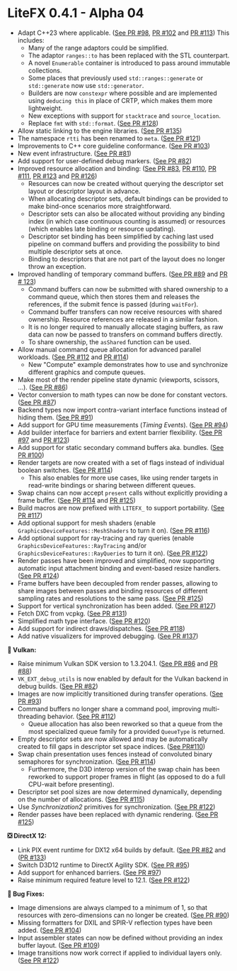# LiteFX 0.4.1 - Alpha 04

- Adapt C++23 where applicable. ([See PR #98](https://github.com/crud89/LiteFX/pull/98), [PR #102](https://github.com/crud89/LiteFX/pull/102) and [PR #113](https://github.com/crud89/LiteFX/pull/113)) This includes:
  - Many of the range adaptors could be simplified.
  - The adaptor `ranges::to` has been replaced with the STL counterpart.
  - A novel `Enumerable` container is introduced to pass around immutable collections.
  - Some places that previously used `std::ranges::generate` or `std::generate` now use `std::generator`.
  - Builders are now `constexpr` where possible and are implemented using `deducing this` in place of CRTP, which makes them more lightweight.
  - New exceptions with support for `stacktrace` and `source_location`.
  - Replace `fmt` with `std::format`. ([See PR #128](https://github.com/crud89/LiteFX/pull/128))
- Allow static linking to the engine libraries. ([See PR #135](https://github.com/crud89/LiteFX/pull/135))
- The namespace `rtti` has been renamed to `meta`. ([See PR #121](https://github.com/crud89/LiteFX/pull/121))
- Improvements to C++ core guideline conformance. ([See PR #103](https://github.com/crud89/LiteFX/pull/103))
- New event infrastructure. ([See PR #81](https://github.com/crud89/LiteFX/pull/81))
- Add support for user-defined debug markers. ([See PR #82](https://github.com/crud89/LiteFX/pull/82))
- Improved resource allocation and binding: ([See PR #83](https://github.com/crud89/LiteFX/pull/83), [PR #110](https://github.com/crud89/LiteFX/pull/110), [PR #111](https://github.com/crud89/LiteFX/pull/111), [PR #123](https://github.com/crud89/LiteFX/pull/123) and [PR #126](https://github.com/crud89/LiteFX/pull/126))
  - Resources can now be created without querying the descriptor set layout or descriptor layout in advance.
  - When allocating descriptor sets, default bindings can be provided to make bind-once scenarios more straightforward.
  - Descriptor sets can also be allocated without providing any binding index (in which case continuous counting is assumed) or resources (which enables late binding or resource updating).
  - Descriptor set binding has been simplified by caching last used pipeline on command buffers and providing the possibility to bind multiple descriptor sets at once.
  - Binding to descriptors that are not part of the layout does no longer throw an exception.
- Improved handling of temporary command buffers. ([See PR #89](https://github.com/crud89/LiteFX/pull/89) and [PR # 123](https://github.com/crud89/LiteFX/pull/123))
  - Command buffers can now be submitted with shared ownership to a command queue, which then stores them and releases the references, if the submit fence is passed (during `waitFor`).
  - Command buffer transfers can now receive resources with shared ownership. Resource references are released in a similar fashion.
  - It is no longer required to manually allocate staging buffers, as raw data can now be passed to transfers on command buffers directly.
  - To share ownership, the `asShared` function can be used.
- Allow manual command queue allocation for advanced parallel workloads. ([See PR #112](https://github.com/crud89/LiteFX/pull/112) and [PR #114](https://github.com/crud89/LiteFX/pull/114))
  -  New "Compute" example demonstrates how to use and synchronize different graphics and compute queues.
- Make most of the render pipeline state dynamic (viewports, scissors, ...). ([See PR #86](https://github.com/crud89/LiteFX/pull/86))
- Vector conversion to math types can now be done for constant vectors. ([See PR #87](https://github.com/crud89/LiteFX/pull/87))
- Backend types now import contra-variant interface functions instead of hiding them. ([See PR #91](https://github.com/crud89/LiteFX/pull/91))
- Add support for GPU time measurements (*Timing Events*). ([See PR #94](https://github.com/crud89/LiteFX/pull/94))
- Add builder interface for barriers and extent barrier flexibility. ([See PR #97](https://github.com/crud89/LiteFX/pull/97) and [PR #123](https://github.com/crud89/LiteFX/pull/123))
- Add support for static secondary command buffers aka. bundles. ([See PR #100](https://github.com/crud89/LiteFX/pull/100))
- Render targets are now created with a set of flags instead of individual boolean switches. ([See PR #114](https://github.com/crud89/LiteFX/pull/114))
  - This also enables for more use cases, like using render targets in read-write bindings or sharing between different queues.
- Swap chains can now accept `present` calls without explicitly providing a frame buffer. ([See PR #114](https://github.com/crud89/LiteFX/pull/114) and [PR #125](https://github.com/crud89/LiteFX/pull/125))
- Build macros are now prefixed with `LITEFX_` to support portability. ([See PR #117](https://github.com/crud89/LiteFX/pull/117))
- Add optional support for mesh shaders (enable `GraphicsDeviceFeatures::MeshShaders` to turn it on). ([See PR #116](https://github.com/crud89/LiteFX/pull/116))
- Add optional support for ray-tracing and ray queries (enable `GraphicsDeviceFeatures::RayTracing` and/or `GraphicsDeviceFeatures::RayQueries` to turn it on). ([See PR #122](https://github.com/crud89/LiteFX/pull/122))
- Render passes have been improved and simplified, now supporting automatic input attachment binding and event-based resize handlers. ([See PR #124](https://github.com/crud89/LiteFX/pull/124))
- Frame buffers have been decoupled from render passes, allowing to share images between passes and binding resources of different sampling rates and resolutions to the same pass. ([See PR #125](https://github.com/crud89/LiteFX/pull/125))
- Support for vertical synchronization has been added. ([See PR #127](https://github.com/crud89/LiteFX/pull/127))
- Fetch DXC from vcpkg. ([See PR #131](https://github.com/crud89/LiteFX/pull/131))
- Simplified math type interface. ([See PR #120](https://github.com/crud89/LiteFX/pull/120))
- Add support for indirect draws/dispatches. ([See PR #118](https://github.com/crud89/LiteFX/pull/118))
- Add native visualizers for improved debugging. ([See PR #137](https://github.com/crud89/LiteFX/pull/137))

**🌋 Vulkan:**

- Raise minimum Vulkan SDK version to 1.3.204.1. ([See PR #86](https://github.com/crud89/LiteFX/pull/86) and [PR #88](https://github.com/crud89/LiteFX/pull/88))
- `VK_EXT_debug_utils` is now enabled by default for the Vulkan backend in debug builds. ([See PR #82](https://github.com/crud89/LiteFX/pull/82))
- Images are now implicitly transitioned during transfer operations. ([See PR #93](https://github.com/crud89/LiteFX/pull/93))
- Command buffers no longer share a command pool, improving multi-threading behavior. ([See PR #112](https://github.com/crud89/LiteFX/pull/112))
  - Queue allocation has also been reworked so that a queue from the most specialized queue family for a provided `QueueType` is returned.
- Empty descriptor sets are now allowed and may be automatically created to fill gaps in descriptor set space indices. ([See PR#110](https://github.com/crud89/LiteFX/pull/110))
- Swap chain presentation uses fences instead of convoluted binary semaphores for synchronization. ([See PR #114](https://github.com/crud89/LiteFX/pull/114))
  - Furthermore, the D3D interop version of the swap chain has been reworked to support proper frames in flight (as opposed to do a full CPU-wait before presenting).
- Descriptor set pool sizes are now determined dynamically, depending on the number of allocations. ([See PR #115](https://github.com/crud89/LiteFX/pull/115))
- Use *Synchronization2* primitives for synchronization. ([See PR #122](https://github.com/crud89/LiteFX/pull/122))
- Render passes have been replaced with dynamic rendering. ([See PR #125](https://github.com/crud89/LiteFX/pull/125))

**❎ DirectX 12:**

- Link PIX event runtime for DX12 x64 builds by default. ([See PR #82](https://github.com/crud89/LiteFX/pull/82) and ([PR #133](https://github.com/crud89/LiteFX/pull/133))
- Switch D3D12 runtime to DirectX Agility SDK. ([See PR #95](https://github.com/crud89/LiteFX/pull/95))
- Add support for enhanced barriers. ([See PR #97](https://github.com/crud89/LiteFX/pull/97))
- Raise minimum required feature level to 12.1. ([See PR #122](https://github.com/crud89/LiteFX/pull/122))

**🐞 Bug Fixes:**

- Image dimensions are always clamped to a minimum of 1, so that resources with zero-dimensions can no longer be created. ([See PR #90](https://github.com/crud89/LiteFX/pull/90))
- Missing formatters for DXIL and SPIR-V reflection types have been added. ([See PR #104](https://github.com/crud89/LiteFX/pull/104))
- Input assembler states can now be defined without providing an index buffer layout. ([See PR #109](https://github.com/crud89/LiteFX/pull/109))
- Image transitions now work correct if applied to individual layers only. ([See PR #122](https://github.com/crud89/LiteFX/pull/122))
